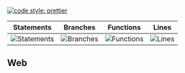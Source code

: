 [![code style: prettier](https://img.shields.io/badge/code_style-prettier-ff69b4.svg?style=flat-square)](https://github.com/prettier/prettier)

| Statements                                    | Branches                                  | Functions                                   | Lines                               |
| --------------------------------------------- | ----------------------------------------- | ------------------------------------------- | ----------------------------------- |
| ![Statements](https://img.shields.io/badge/Coverage-65.16%25-red.svg 'Make me better!') | ![Branches](https://img.shields.io/badge/Coverage-54.95%25-red.svg 'Make me better!') | ![Functions](https://img.shields.io/badge/Coverage-49.37%25-red.svg 'Make me better!') | ![Lines](https://img.shields.io/badge/Coverage-66.11%25-red.svg 'Make me better!') |

## Web
